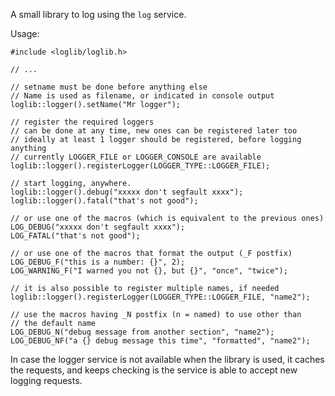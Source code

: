 A small library to log using the `log` service.

Usage:

```
#include <loglib/loglib.h>

// ...

// setname must be done before anything else
// Name is used as filename, or indicated in console output
loglib::logger().setName("Mr logger");

// register the required loggers
// can be done at any time, new ones can be registered later too
// ideally at least 1 logger should be registered, before logging anything
// currently LOGGER_FILE or LOGGER_CONSOLE are available
loglib::logger().registerLogger(LOGGER_TYPE::LOGGER_FILE);

// start logging, anywhere.
loglib::logger().debug("xxxxx don't segfault xxxx");
loglib::logger().fatal("that's not good");

// or use one of the macros (which is equivalent to the previous ones)
LOG_DEBUG("xxxxx don't segfault xxxx");
LOG_FATAL("that's not good");

// or use one of the macros that format the output (_F postfix)
LOG_DEBUG_F("this is a number: {}", 2);
LOG_WARNING_F("I warned you not {}, but {}", "once", "twice");

// it is also possible to register multiple names, if needed
loglib::logger().registerLogger(LOGGER_TYPE::LOGGER_FILE, "name2");

// use the macros having _N postfix (n = named) to use other than
// the default name
LOG_DEBUG_N("debug message from another section", "name2");
LOG_DEBUG_NF("a {} debug message this time", "formatted", "name2");

```

In case the logger service is not available when the library is used, it caches the
requests, and keeps checking is the service is able to accept new logging requests.
